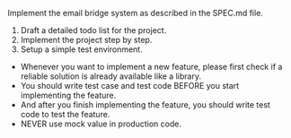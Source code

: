 Implement the email bridge system as described in the SPEC.md file.

1. Draft a detailed todo list for the project.
2. Implement the project step by step.
3. Setup a simple test environment.

- Whenever you want to implement a new feature, please first check if a reliable solution is already available like a library.
- You should write test case and test code BEFORE you start implementing the feature.
- And after you finish implementing the feature, you should write test code to test the feature.
- NEVER use mock value in production code.
